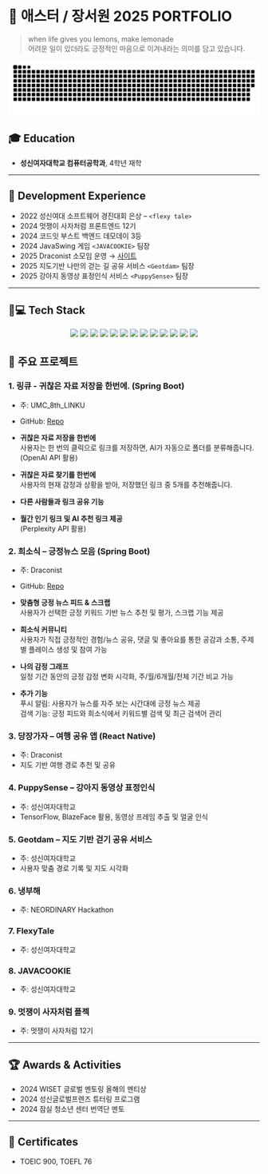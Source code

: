 # 🍋 애스터 / 장서원 2025 PORTFOLIO
> when life gives you lemons, make lemonade  
> 어려운 일이 있더라도 긍정적인 마음으로 이겨내라는 의미를 담고 있습니다.
<p align="center">
  <img src="https://raw.githubusercontent.com/oculo0204/oculo0204/output/github-contribution-grid-snake.svg" alt="snake animation" />
</p>

## 🎓 Education
- **성신여자대학교 컴퓨터공학과**, 4학년 재학

---

## 💎 Development Experience
- 2022 성신여대 소프트웨어 경진대회 은상 – `<flexy tale>`  
- 2024 멋쟁이 사자처럼 프론트엔드 12기  
- 2024 코드잇 부스트 백엔드 데모데이 3등  
- 2024 JavaSwing 게임 `<JAVACOOKIE>` 팀장  
- 2025 Draconist 소모임 운영 → [사이트](https://draconist.clickn.co.kr/)  
- 2025 지도기반 나만의 걷는 길 공유 서비스 `<Geotdam>` 팀장  
- 2025 강아지 동영상 표정인식 서비스 `<PuppySense>` 팀장  

---

## 👩💻 Tech Stack

<p align="center">
  <!-- Version Control & Collaboration -->
  <img src="https://img.shields.io/badge/GitHub-181717?style=for-the-badge&logo=github&logoColor=white"/> 
  <img src="https://img.shields.io/badge/GitHub%20Actions-2088FF?style=for-the-badge&logo=githubactions&logoColor=white"/> 

  <!-- Frontend -->
  <img src="https://img.shields.io/badge/React-61DAFB?style=for-the-badge&logo=react&logoColor=black"/> 
  <img src="https://img.shields.io/badge/React%20Native-61DAFB?style=for-the-badge&logo=react&logoColor=black"/>  

  <!-- Backend -->
  <img src="https://img.shields.io/badge/Spring%20Boot-6DB33F?style=for-the-badge&logo=springboot&logoColor=white"/> 
  <img src="https://img.shields.io/badge/Node.js-339933?style=for-the-badge&logo=node.js&logoColor=white"/> 

  <!-- Database -->
  <img src="https://img.shields.io/badge/MySQL-4479A1?style=for-the-badge&logo=mysql&logoColor=white"/> 

  <!-- Infra & OS -->
  <img src="https://img.shields.io/badge/Linux-FCC624?style=for-the-badge&logo=linux&logoColor=black"/> 
  <img src="https://img.shields.io/badge/AWS-232F3E?style=for-the-badge&logo=amazonaws&logoColor=white"/> 
  <img src="https://img.shields.io/badge/GCP-4285F4?style=for-the-badge&logo=googlecloud&logoColor=white"/> 
  <img src="https://img.shields.io/badge/Docker-2496ED?style=for-the-badge&logo=docker&logoColor=white"/> 

  <!-- AI & ML -->
  <img src="https://img.shields.io/badge/AI%20Fine--Tuning-FF6F00?style=for-the-badge&logo=openai&logoColor=white"/> 
  <img src="https://img.shields.io/badge/Google%20Colab-F9AB00?style=for-the-badge&logo=googlecolab&logoColor=white"/> 
</p>


## 🌟 주요 프로젝트

### 1. 링큐 - 귀찮은 자료 저장을 한번에. (Spring Boot)
- 주: UMC_8th_LINKU
- GitHub: [Repo](https://github.com/LinkYou-2025/LinkU_backend)

- **귀찮은 자료 저장을 한번에**  
  사용자는 한 번의 클릭으로 링크를 저장하면, AI가 자동으로 폴더를 분류해줍니다. (OpenAI API 활용)

- **귀찮은 자료 찾기를 한번에**  
  사용자의 현재 감정과 상황을 받아, 저장했던 링크 중 5개를 추천해줍니다.

- **다른 사람들과 링크 공유 기능**

- **월간 인기 링크 및 AI 추천 링크 제공**  
  (Perplexity API 활용)


### 2. 희소식 – 긍정뉴스 모음 (Spring Boot)
- 주: Draconist
- GitHub: [Repo](https://github.com/Good-LuckyNews/BE)

- **맞춤형 긍정 뉴스 피드 & 스크랩**  
  사용자가 선택한 긍정 키워드 기반 뉴스 추천 및 평가, 스크랩 기능 제공

- **희소식 커뮤니티**  
  사용자가 직접 긍정적인 경험/뉴스 공유, 댓글 및 좋아요를 통한 공감과 소통, 주제별 플레이스 생성 및 참여 가능

- **나의 감정 그래프**  
  일정 기간 동안의 긍정 감정 변화 시각화, 주/월/6개월/전체 기간 비교 가능

- **추가 기능**  
  푸시 알림: 사용자가 뉴스를 자주 보는 시간대에 긍정 뉴스 제공  
  검색 기능: 긍정 피드와 희소식에서 키워드별 검색 및 최근 검색어 관리


### 3. 당장가자 – 여행 공유 앱 (React Native)
- 주: Draconist
- 지도 기반 여행 경로 추천 및 공유

### 4. PuppySense – 강아지 동영상 표정인식
- 주: 성신여자대학교
- TensorFlow, BlazeFace 활용, 동영상 프레임 추출 및 얼굴 인식

### 5. Geotdam – 지도 기반 걷기 공유 서비스
- 주: 성신여자대학교
- 사용자 맞춤 경로 기록 및 지도 시각화

### 6. 냉부해 
- 주: NEORDINARY Hackathon

### 7. FlexyTale
- 주: 성신여자대학교

### 8. JAVACOOKIE
- 주: 성신여자대학교

### 9. 멋쟁이 사자처럼 플젝
- 주: 멋쟁이 사자처럼 12기


---

## 🏆 Awards & Activities
- 2024 WISET 글로벌 멘토링 올해의 멘티상  
- 2024 성신글로벌프렌즈 튜터링 프로그램  
- 2024 잠실 청소년 센터 번역단 멘토  

---

## 📄 Certificates
- TOEIC 900, TOEFL 76
